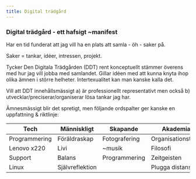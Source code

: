 ```yaml
---
title: Digital trädgård
---
```


### Digital trädgård - ett hafsigt ~manifest

Har en tid funderat att jag vill ha en plats att samla - öh - saker på.

Saker = tankar, idéer, intressen, projekt.

Tycker Den Digitala Trädgården (DDT) rent konceptuellt stämmer överens med hur jag vill jobba med samlandet.
Gillar idéen med att kunna knyta ihop olika ämnen i större helheter. Intertexualitet kan man kanske kalla det.

Vill att DDT innehållsmässigt a) är professionellt representativt men också b) utvecklar/preciserar/organiserar lösa tankar jag har.

Ämnesmässigt blir det spretigt, men följande ordspalter ger kanske en uppfattning & riktlinje:

| Tech          | Människligt     | Skapande      | Akademia           |
|---------------|-----------------|---------------|--------------------|
| Programmering | Föräldraskap    | Fotografering | Organisationsteori |
| Lenovo x220   | Livi            | ~musik        | Filosofi           |
| Support       | Balans          | Programmering | Zeitgeisten        |
| Linux         | Självreflektion |               | Plugga distans     |